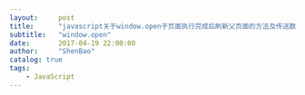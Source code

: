 ```yaml
---
layout:     post
title:      "javascript关于window.open子页面执行完成后刷新父页面的方法及传送数据给父页面"
subtitle:   "window.open"
date:       2017-04-19 22:00:00
author:     "ShenBao"
catalog: true
tags:
    - JavaScript
---
```


